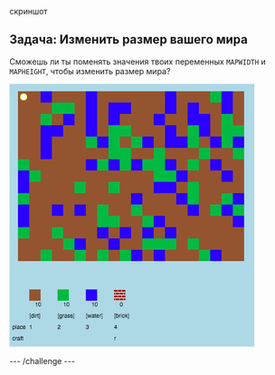 скриншот

## Задача: Изменить размер вашего мира

Сможешь ли ты поменять значения твоих переменных `MAPWIDTH` и `MAPHEIGHT`, чтобы изменить размер мира?

![скриншот](images/craft-mapsize.png)

\--- /challenge \---